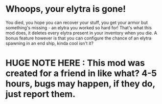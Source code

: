 # Whoops, your elytra is gone!
You died, you hope you can recover your stuff, you get your armor but something's missing - an elytra you worked so hard for! That's what this mod does, it deletes every elytra present in your inventory when you die.
A bonus feature however is that you can configure the chance of an elytra spawning in an end ship, kinda cool isn't it?

# HUGE NOTE HERE : This mod was created for a friend in like what? 4-5 hours, bugs may happen, if they do, just report them.